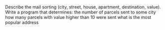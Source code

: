 Describe the mail sorting (city, street, house, apartment, destination, value). Write a program that determines:
	the number of parcels sent to some city
	how many parcels with value higher than 10 were sent
	what is the most popular address
